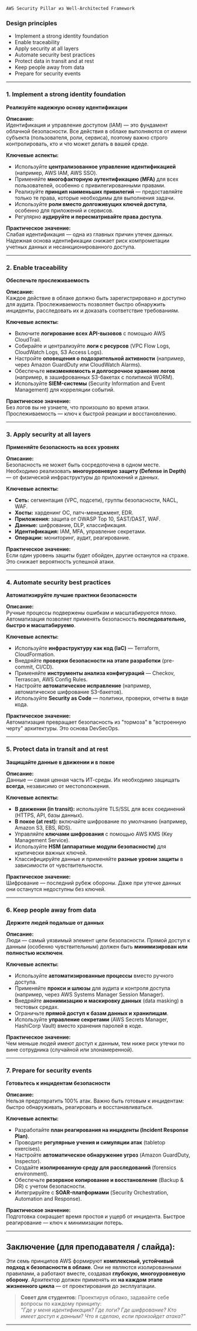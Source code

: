 `AWS Security Pillar из Well-Architected Framework`

### Design principles
- Implement a strong identity foundation
- Enable traceability
- Apply security at all layers
- Automate security best practices
- Protect data in transit and at rest
- Keep people away from data
- Prepare for security events

---

### **1. Implement a strong identity foundation**

**Реализуйте надежную основу идентификации**

**Описание:**  
Идентификация и управление доступом (IAM) — это фундамент облачной безопасности. Все действия в облаке выполняются от имени субъекта (пользователя, роли, сервиса), поэтому важно строго контролировать, кто и что может делать в вашей среде.

**Ключевые аспекты:**

- Используйте **централизованное управление идентификацией** (например, AWS IAM, AWS SSO).
- Применяйте **многофакторную аутентификацию (MFA)** для всех пользователей, особенно с привилегированными правами.
- Реализуйте **принцип наименьших привилегий** — предоставляйте только те права, которые необходимы для выполнения задачи.
- Используйте **роли вместо долгоживущих ключей доступа**, особенно для приложений и сервисов.
- Регулярно **аудируйте и пересматривайте права доступа**.

**Практическое значение:**  
Слабая идентификация — одна из главных причин утечек данных. Надежная основа идентификации снижает риск компрометации учетных данных и несанкционированного доступа.

---

### **2. Enable traceability**

**Обеспечьте прослеживаемость**

**Описание:**  
Каждое действие в облаке должно быть зарегистрировано и доступно для аудита. Прослеживаемость позволяет быстро обнаружить инциденты, расследовать их и доказать соответствие требованиям.

**Ключевые аспекты:**

- Включите **логирование всех API-вызовов** с помощью AWS CloudTrail.
- Собирайте и централизуйте **логи с ресурсов** (VPC Flow Logs, CloudWatch Logs, S3 Access Logs).
- Настройте **оповещения о подозрительной активности** (например, через Amazon GuardDuty или CloudWatch Alarms).
- Обеспечьте **неизменяемость и долгосрочное хранение логов** (например, в зашифрованных S3-бакетах с политикой WORM).
- Используйте **SIEM-системы** (Security Information and Event Management) для корреляции событий.

**Практическое значение:**  
Без логов вы не узнаете, что произошло во время атаки. Прослеживаемость — ключ к быстрой реакции и восстановлению.

---

### **3. Apply security at all layers**

**Применяйте безопасность на всех уровнях**

**Описание:**  
Безопасность не может быть сосредоточена в одном месте. Необходимо реализовать **многоуровневую защиту (Defense in Depth)** — от физической инфраструктуры до приложений и данных.

**Ключевые аспекты:**

- **Сеть:** сегментация (VPC, подсети), группы безопасности, NACL, WAF.
- **Хосты:** харденинг ОС, патч-менеджмент, EDR.
- **Приложения:** защита от OWASP Top 10, SAST/DAST, WAF.
- **Данные:** шифрование, DLP, классификация.
- **Идентификация:** IAM, MFA, управление секретами.
- **Операции:** мониторинг, аудит, реагирование.

**Практическое значение:**  
Если один уровень защиты будет обойден, другие останутся на страже. Это снижает вероятность успешной атаки.

---

### **4. Automate security best practices**

**Автоматизируйте лучшие практики безопасности**

**Описание:**  
Ручные процессы подвержены ошибкам и масштабируются плохо. Автоматизация позволяет применять безопасность **последовательно, быстро и масштабируемо**.

**Ключевые аспекты:**

- Используйте **инфраструктуру как код (IaC)** — Terraform, CloudFormation.
- Внедряйте **проверки безопасности на этапе разработки** (pre-commit, CI/CD).
- Применяйте **инструменты анализа конфигураций** — Checkov, Terrascan, AWS Config Rules.
- Настройте **автоматическое исправление** (например, автоматическое шифрование S3-бакетов).
- Используйте **Security as Code** — политики, проверки, отчеты в виде кода.

**Практическое значение:**  
Автоматизация превращает безопасность из "тормоза" в "встроенную черту" архитектуры. Это основа DevSecOps.

---

### **5. Protect data in transit and at rest**

**Защищайте данные в движении и в покое**

**Описание:**  
Данные — самая ценная часть ИТ-среды. Их необходимо защищать **всегда**, независимо от местоположения.

**Ключевые аспекты:**

- **В движении (in transit):** используйте TLS/SSL для всех соединений (HTTPS, API, базы данных).
- **В покое (at rest):** включайте шифрование по умолчанию (например, Amazon S3, EBS, RDS).
- Управляйте **ключами шифрования** с помощью AWS KMS (Key Management Service).
- Используйте **HSM (аппаратные модули безопасности)** для критически важных ключей.
- Классифицируйте данные и применяйте **разные уровни защиты** в зависимости от чувствительности.

**Практическое значение:**  
Шифрование — последний рубеж обороны. Даже при утечке данных они останутся недоступны без ключей.

---

### **6. Keep people away from data**

**Держите людей подальше от данных**

**Описание:**  
Люди — самый уязвимый элемент цепи безопасности. Прямой доступ к данным (особенно чувствительным) должен быть **минимизирован или полностью исключен**.

**Ключевые аспекты:**

- Используйте **автоматизированные процессы** вместо ручного доступа.
- Применяйте **прокси и шлюзы** для аудита и контроля доступа (например, через AWS Systems Manager Session Manager).
- Внедряйте **анонимизацию и маскировку данных** (data masking) в тестовых средах.
- Ограничьте **прямой доступ к базам данных и хранилищам**.
- Используйте **управление секретами** (AWS Secrets Manager, HashiCorp Vault) вместо хранения паролей в коде.

**Практическое значение:**  
Чем меньше людей имеют доступ к данным, тем ниже риск утечки по вине сотрудника (случайной или злонамеренной).

---

### **7. Prepare for security events**

**Готовьтесь к инцидентам безопасности**

**Описание:**  
Нельзя предотвратить 100% атак. Важно быть готовым к инцидентам: быстро обнаруживать, реагировать и восстанавливаться.

**Ключевые аспекты:**

- Разработайте **план реагирования на инциденты (Incident Response Plan)**.
- Проводите **регулярные учения и симуляции атак** (tabletop exercises).
- Настройте **автоматическое обнаружение угроз** (Amazon GuardDuty, Inspector).
- Создайте **изолированную среду для расследований** (forensics environment).
- Обеспечьте **резервное копирование и восстановление** (Backup & DR) с учетом безопасности.
- Интегрируйте с **SOAR-платформами** (Security Orchestration, Automation and Response).

**Практическое значение:**  
Подготовка сокращает время простоя и ущерб от инцидента. Быстрое реагирование — ключ к минимизации потерь.

---

## **Заключение (для преподавателя / слайда):**

Эти семь принципов AWS формируют **комплексный, устойчивый подход к безопасности в облаке**. Они не являются изолированными правилами, а работают вместе, создавая **глубокую, многоуровневую оборону**. Архитектор должен применять их **на каждом этапе жизненного цикла** — от проектирования до эксплуатации.

> **Совет для студентов:** Проектируя облако, задавайте себе вопросы по каждому принципу:  
> _"Где у меня идентификация? Где логи? Где шифрование? Кто имеет доступ к данным? Что я сделаю, если произойдет атака?"_

---
